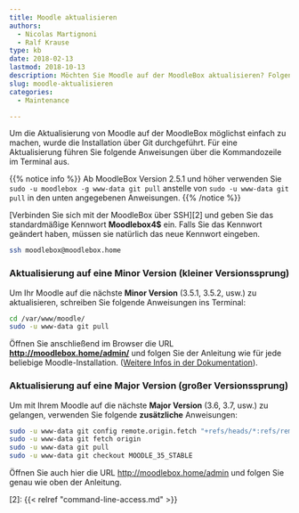 ```yaml
---
title: Moodle aktualisieren
authors:
  - Nicolas Martignoni
  - Ralf Krause
type: kb
date: 2018-02-13
lastmod: 2018-10-13
description: Möchten Sie Moodle auf der MoodleBox aktualisieren? Folgen Sie diesen Anweisungen
slug: moodle-aktualisieren
categories:
  - Maintenance

---
```

Um die Aktualisierung von Moodle auf der MoodleBox möglichst einfach zu machen, wurde die Installation über Git durchgeführt. Für eine Aktualisierung führen Sie folgende Anweisungen über die Kommandozeile im Terminal aus.

{{% notice info %}}
Ab MoodleBox Version 2.5.1 und höher verwenden Sie `sudo -u moodlebox -g www-data git pull` anstelle von `sudo -u www-data git pull` in den unten angegebenen Anweisungen.
{{% /notice %}}

[Verbinden Sie sich mit der MoodleBox über SSH][2] und geben Sie das standardmäßige Kennwort __Moodlebox4$__ ein. Falls Sie das Kennwort geändert haben, müssen sie natürlich das neue Kennwort eingeben.

```bash
ssh moodlebox@moodlebox.home
```

### Aktualisierung auf eine __Minor Version__ (kleiner Versionssprung)

Um Ihr Moodle auf die nächste __Minor Version__ (3.5.1, 3.5.2, usw.) zu aktualisieren, schreiben Sie folgende Anweisungen ins Terminal:

```bash
cd /var/www/moodle/
sudo -u www-data git pull
```

Öffnen Sie anschließend im Browser die URL __http://moodlebox.home/admin/__ und folgen Sie der Anleitung wie für jede beliebige Moodle-Installation. ([Weitere Infos in der Dokumentation][1]).

### Aktualisierung auf eine __Major Version__ (großer Versionssprung)

Um mit Ihrem Moodle auf die nächste __Major Version__ (3.6, 3.7, usw.) zu gelangen, verwenden Sie folgende __zusätzliche__ Anweisungen:

```bash
sudo -u www-data git config remote.origin.fetch "+refs/heads/*:refs/remotes/origin/*"
sudo -u www-data git fetch origin
sudo -u www-data git pull
sudo -u www-data git checkout MOODLE_35_STABLE
```

Öffnen Sie auch hier die URL http://moodlebox.home/admin und folgen Sie genau wie oben der Anleitung.

 [1]: https://docs.moodle.org/de/Aktualisierung_von_Moodle
 [2]: {{< relref "command-line-access.md" >}}
